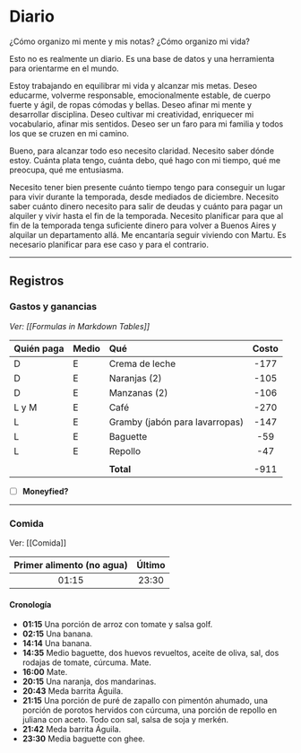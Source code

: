 # Diario
¿Cómo organizo mi mente y mis notas? ¿Cómo organizo mi vida?

Esto no es realmente un diario. Es una base de datos y una herramienta para orientarme en el mundo.

Estoy trabajando en equilibrar mi vida y alcanzar mis metas. Deseo educarme, volverme responsable, emocionalmente estable, de cuerpo fuerte y ágil, de ropas cómodas y bellas. Deseo afinar mi mente y desarrollar disciplina. Deseo cultivar mi creatividad, enriquecer mi vocabulario, afinar mis sentidos. Deseo ser un faro para mi familia y todos los que se cruzen en mi camino.

Bueno, para alcanzar todo eso necesito claridad. Necesito saber dónde estoy. Cuánta plata tengo, cuánta debo, qué hago con mi tiempo, qué me preocupa, qué me entusiasma.

Necesito tener bien presente cuánto tiempo tengo para conseguir un lugar para vivir durante la temporada, desde mediados de diciembre. Necesito saber cuánto dinero necesito para salir de deudas y cuánto para pagar un alquiler y vivir hasta el fin de la temporada. Necesito planificar para que al fin de la temporada tenga suficiente dinero para volver a Buenos Aires y alquilar un departamento allá. Me encantaría seguir viviendo con Martu. Es necesario planificar para ese caso y para el contrario.















---
## Registros
### Gastos y ganancias
*Ver: [[Formulas in Markdown Tables]]*

| Quién paga | Medio | Qué                            | Costo |
|:---------- | ----- |:------------------------------ |:-----:|
| D          | E     | Crema de leche                 | -177  |
| D          | E     | Naranjas (2)                   | -105  |
| D          | E     | Manzanas (2)                   | -106  |
| L y M      | E     | Café                           | -270  |
| L          | E     | Gramby (jabón para lavarropas) | -147  |
| L          | E     | Baguette                       |  -59  |
| L          | E     | Repollo                        |  -47  |
|            |       |                                |       |
|            |       | **Total**                      | -911  |
<!-- TBLFM: @>$4=sum(@I..@-1) -->

- [ ] **Moneyfied?**

---
### Comida
Ver: [[Comida]]

| Primer alimento (no agua) | Último |
|:-------------------------:|:------:|
|           01:15           | 23:30  | 

#### Cronología
- **01:15** Una porción de arroz con tomate y salsa golf.
- **02:15** Una banana.
-  **14:14** Una banana.
- **14:35** Medio baguette, dos huevos revueltos, aceite de oliva, sal, dos rodajas de tomate, cúrcuma. Mate.
- **16:00** Mate.
- **20:15** Una naranja, dos mandarinas.
- **20:43** Meda barrita Águila.
- **21:15** Una porción de puré de zapallo con pimentón ahumado, una porción de porotos hervidos con cúrcuma, una porción de repollo en juliana con aceto. Todo con sal, salsa de soja y merkén.
- **21:42** Meda barrita Águila.
- **23:30** Media baguette con ghee.